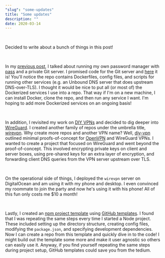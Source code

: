 ```yaml
---
"slug": "some-updates"
title: "Some updates"
description: ""
date: 2020-03-14
---
```

<br>

Decided to write about a bunch of things in this post!

<br>

In my [previous post](/blog/passing-passwords-to-myself/), I talked about running my own password manager with [pass](https://www.passwordstore.org/) and a private Git server. I promised code for the Git server and [here](https://github.com/zbo14/services/tree/master/services/git) it is! You'll notice the repo contains Dockerfiles, config files, and scripts for running other services (e.g. an Unbound DNS server that does upstream DNS-over-TLS). I thought it would be nice to put all (or most of) the Dockerized services I use into a repo. That way if I'm on a new machine, I can install Docker, clone the repo, and then run any service I want. I'm hoping to add more Dockerized services on an ongoing basis!

<br>

In addition, I revisited my work on [DIY VPNs](/blog/diy-vp-ns/) and decided to dig deeper into [WireGuard](https://www.wireguard.com/). I created another family of repos under the umbrella title, [wirevpn](https://github.com/zbo14/wirevpn). Why create more repos and another VPN name? Well, [diy-vpn](https://github.com/zbo14/diy-vpn) outlined minimal proofs-of-concept for [OpenVPN](https://openvpn.net/) and WireGuard VPNs. I wanted to create a project that focused on WireGuard and went beyond the proof-of-concept. This involved encrypting private keys on client and server boxes, using pre-shared keys for an extra layer of encryption, and forwarding client DNS queries from the VPN server upstream over TLS.

<br>

On the operational side of things, I deployed the `wirevpn` server on DigitalOcean and am using it with my phone and desktop. I even convinced my roommate to join the party and now he's using it with his phone! All of this fun only costs me $10 a month!

<br>

Lastly, I created an [npm project template](https://github.com/zbo14/npm-project) using [GitHub templates](https://help.github.com/en/github/creating-cloning-and-archiving-repositories/creating-a-template-repository). I found that I was repeating the same steps every time I started a Node project. These included setting up the directory structure, creating config files, modifying the `package.json`, and specifying development dependencies. Now I can create a repo from this template and quickly dive in to the code! I might build out the template some more and make it user agnostic so others can easily use it. Anyway, if you find yourself repeating the same steps during project setup, GitHub templates could save you from the tedium.
